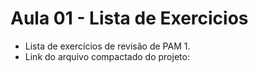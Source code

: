 # Aula 01 - Lista de Exercicios
- Lista de exercícios de revisão de PAM 1.
- Link do arquivo compactado do projeto: <a href="https://github.com/stxrkwas/Cookies.git"></a>
